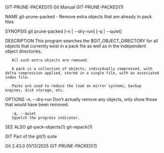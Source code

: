 GIT-PRUNE-PACKED(1)							  Git Manual							   GIT-PRUNE-PACKED(1)

NAME
       git-prune-packed - Remove extra objects that are already in pack files

SYNOPSIS
       git prune-packed [-n | --dry-run] [-q | --quiet]

DESCRIPTION
       This program searches the $GIT_OBJECT_DIRECTORY for all objects that currently exist in a pack file as well as in the independent object directories.

       All such extra objects are removed.

       A pack is a collection of objects, individually compressed, with delta compression applied, stored in a single file, with an associated index file.

       Packs are used to reduce the load on mirror systems, backup engines, disk storage, etc.

OPTIONS
       -n, --dry-run
	   Don’t actually remove any objects, only show those that would have been removed.

       -q, --quiet
	   Squelch the progress indicator.

SEE ALSO
       git-pack-objects(1) git-repack(1)

GIT
       Part of the git(1) suite

Git 2.43.0								  01/13/2025							   GIT-PRUNE-PACKED(1)
